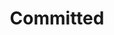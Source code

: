 ---
title: "Committed"
tagline: "I do what I say I’ll do; people can count on me."
type: "core"
definitions:
    - title: "Determined"
      unsatisfactories:
          - example: "Apathetic in approach to tasks projects or work."
      needs:
          - example: "Sometimes hesitant and unenthusiastic in approach to tasks."
      meets:
          - example: "Starts and handles tasks promptly and efficiently."
      exceeds:
          - example: "Handles tasks and projects enthusiastically and tries repeatedly to overcome any obstacles."
      exceptionals:
          - example: "Enthusiastically approaches all tasks and refuses to be beaten by obstacles."
    - title: "Proactive"
      unsatisfactories:
          - example: "Rarely does any preparation for work."
          - example: "Fails to anticipate even the most obvious problems."
      needs:
          - example: "Poor preparation for tasks, needs to plan ahead more."
      meets:
          - example: "Identifies and communicates potential problems."
          - example: "Speaks up with ideas for new projects or changes in procedures."
      exceeds:
          - example: "Tries to correct a faulty procedure or practice."
          - example: "Tries to bring about improved procedures for work."
          - example: "Seeks to resolve problems before they even arise."
      exceptionals:
          - example: "Implements solutions to pressing organisational problems."
          - example: "Develops and makes recommendations concerning issues problems and opportunities."
    - title: "Highly productive"
      unsatisfactories:
          - example: "Lacks focus and easily distracted."
          - example: "Often fails to complete tasks."
      needs:
          - example: "Sometimes has trouble identifying the proper priority for their tasks."
      meets:
          - example: "Prioritises work well, stays focused on the task in hand."
          - example: "Usually achieves the desired goal."
      exceeds:
          - example: "Responds to most barriers, problems and challenges with a problem-solving attitude."
      exceptionals:
          - example: "Always gets the right things done at the right time."
          - example: "Always achieves the desired goals."
    - title: "Strives for quality"
      unsatisfactories:
          - example: "Slipshod and sloppy in work.  Does not adhere to agreed standards."
      needs:
          - example: "Sometimes doesn't double check details in work e.g. incorrect or incomplete addresses in database."
      meets:
          - example: "Has consistency of purpose, rarely changes quality of work to suit situational circumstances."
      exceeds:
          - example: "Takes pride in always getting it right, helping colleagues achieve the same high standards."
      exceptionals:
          - example: "Tracks systematic mistakes or lapses in quality."
          - example: "Develops and recommends corrective measures."
    - title: "Responsible and Dependable"
      unsatisfactories:
          - example: "Lacks punctuality.  Often late for work or meetings."
      needs:
          - example: "Doesn't always achieve agreed goals or objectives."
      meets:
          - example: "Works well without supervision."
          - example: "Achieves goals and objectives in a timely fashion."
      exceeds:
          - example: "Prepares in anticipation of likely situations."
          - example: "Achieves goals and objectives ahead of schedule."
      exceptionals:
          - example: "Handles unexpected situations without needing to refer to a supervisor."
          - example: "Understands the situations which should be referred upwards."
    - title: "Loyal"
      unsatisfactories:
          - example: "Leaves tasks undone knowing that colleagues will have to complete them."
      needs:
          - example: "Is sometimes disparaging or negative about colleagues in conversation."
      meets:
          - example: "Promotes the company to customers."
          - example: "Treats colleagues and customers with respect."
      exceeds:
          - example: "Sometimes puts the needs of the company ahead of self."
          - example: "Praises the work and efforts of colleagues where appropriate."
      exceptionals:
          - example: "Often puts the needs and interests of the company ahead of self."
---